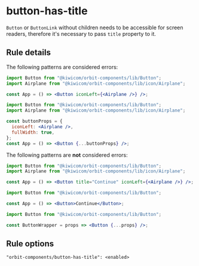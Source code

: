 # button-has-title

`Button` or `ButtonLink` without children needs to be accessible for screen readers, therefore it's necessary to pass `title` property to it.

## Rule details

The following patterns are considered errors:

```jsx
import Button from "@kiwicom/orbit-components/lib/Button";
import Airplane from "@kiwicom/orbit-components/lib/icon/Airplane";

const App = () => <Button iconLeft={<Airplane />} />;
```

```jsx
import Button from "@kiwicom/orbit-components/lib/Button";
import Airplane from "@kiwicom/orbit-components/lib/icon/Airplane";

const buttonProps = {
  iconLeft: <Airplane />,
  fullWidth: true,
};
const App = () => <Button {...buttonProps} />;
```

The following patterns are **not** considered errors:

```jsx
import Button from "@kiwicom/orbit-components/lib/Button";
import Airplane from "@kiwicom/orbit-components/lib/icon/Airplane";

const App = () => <Button title="Continue" iconLeft={<Airplane />} />;
```

```jsx
import Button from "@kiwicom/orbit-components/lib/Button";

const App = () => <Button>Continue</Button>;
```

```jsx
import Button from "@kiwicom/orbit-components/lib/Button";

const ButtonWrapper = props => <Button {...props} />;
```

## Rule options

```
"orbit-components/button-has-title": <enabled>
```
